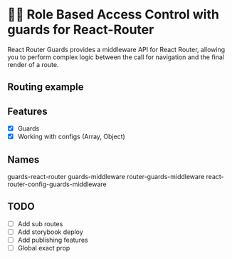 # 👮‍♂️ Role Based Access Control with guards for React-Router

React Router Guards provides a middleware API for React Router, allowing you to perform complex logic between the call for navigation and the final render of a route.

## Routing example

## Features

- [x] Guards
- [x] Working with configs (Array, Object)

## Names

guards-react-router
guards-middleware
router-guards-middleware
react-router-config-guards-middleware

## TODO

- [ ] Add sub routes
- [ ] Add storybook deploy
- [ ] Add publishing features
- [ ] Global exact prop
